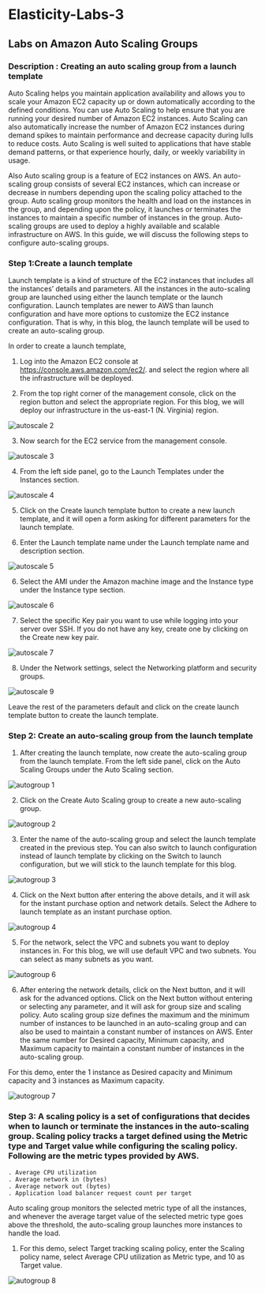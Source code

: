 # Elasticity-Labs-3
##  Labs on Amazon Auto Scaling Groups

### Description : Creating an auto scaling group from a launch template

<P> Auto Scaling helps you maintain application availability and allows you to scale your Amazon EC2 capacity up or down automatically according to the defined conditions. You can use Auto Scaling to help ensure that you are running your desired number of Amazon EC2 instances. Auto Scaling can also automatically increase the number of Amazon EC2 instances during demand spikes to maintain performance and decrease capacity during lulls to reduce costs. Auto Scaling is well suited to applications that have stable demand patterns, or that experience hourly, daily, or weekly variability in usage.
  
Also Auto scaling group is a feature of EC2 instances on AWS. An auto-scaling group consists of several EC2 instances, which can increase or decrease in numbers depending upon the scaling policy attached to the group. Auto scaling group monitors the health and load on the instances in the group, and depending upon the policy, it launches or terminates the instances to maintain a specific number of instances in the group. Auto-scaling groups are used to deploy a highly available and scalable infrastructure on AWS. In this guide, we will discuss the following steps to configure auto-scaling groups.
  
### Step 1:Create a launch template
Launch template is a kind of structure of the EC2 instances that includes all the instances’ details and parameters. All the instances in the auto-scaling group are launched using either the launch template or the launch configuration. Launch templates are newer to AWS than launch configuration and have more options to customize the EC2 instance configuration. That is why, in this blog, the launch template will be used to create an auto-scaling group.  
  
  In order to create a launch template, 
  
1. Log into the Amazon EC2 console at https://console.aws.amazon.com/ec2/. and select the region where all the infrastructure will be deployed.
  
2. From the top right corner of the management console, click on the region button and select the appropriate region. For this blog, we will deploy our infrastructure in the us-east-1 (N. Virginia) region.
  
  ![autoscale 2](https://user-images.githubusercontent.com/103466963/174792371-83521dde-fe68-405a-9512-f633d4571778.png)
  
3. Now search for the EC2 service from the management console.
  
  ![autoscale 3](https://user-images.githubusercontent.com/103466963/174792758-600b1e50-23fc-42c7-a3a0-62d2775205b9.png)
  
4. From the left side panel, go to the Launch Templates under the Instances section.
  
![autoscale 4](https://user-images.githubusercontent.com/103466963/174793622-952029d1-6b84-4b58-8df1-7a9cf16f7122.png)

5. Click on the Create launch template button to create a new launch template, and it will open a form asking for different parameters for the launch template.  
  
6. Enter the Launch template name under the Launch template name and description section.  
  
 ![autoscale 5](https://user-images.githubusercontent.com/103466963/174794427-4a4121f1-0f49-403b-ac41-3c8d19491c85.png)
  
6. Select the AMI under the Amazon machine image and the Instance type under the Instance type section.

  ![autoscale 6](https://user-images.githubusercontent.com/103466963/174795313-92749aeb-9f2f-4259-a1ad-650144969ba4.png)
  
7. Select the specific Key pair you want to use while logging into your server over SSH. If you do not have any key, create one by clicking on the Create new key pair.
  
  ![autoscale 7](https://user-images.githubusercontent.com/103466963/174797078-8d6b3cbd-901c-44be-8105-91213aea4d44.png)

8. Under the Network settings, select the Networking platform and security groups.

 ![autoscale 9](https://user-images.githubusercontent.com/103466963/174797591-35f5db33-f7d6-4b36-9315-1bcf73c0340d.png)

  Leave the rest of the parameters default and click on the create launch template button to create the launch template.

### Step 2: Create an auto-scaling group from the launch template  
  
 1. After creating the launch template, now create the auto-scaling group from the launch template. From the left side panel, click on the Auto Scaling Groups under the Auto Scaling section.

  ![autogroup 1](https://user-images.githubusercontent.com/103466963/174806090-be0aff21-0869-4ffb-a623-6e4ce742489c.png)

 2. Click on the Create Auto Scaling group to create a new auto-scaling group.  
  
 ![autogroup 2](https://user-images.githubusercontent.com/103466963/174808399-ac9c5753-889f-4069-a993-d14642e4f2da.png)

 3. Enter the name of the auto-scaling group and select the launch template created in the previous step. You can also switch to launch configuration instead of launch template by clicking on the Switch to launch configuration, but we will stick to the launch template for this blog.

 ![autogroup 3](https://user-images.githubusercontent.com/103466963/174808733-f76da9d8-14a4-4a64-a81a-5f6ac9cce42a.png)

4. Click on the Next button after entering the above details, and it will ask for the instant purchase option and network details. Select the Adhere to launch template as an instant purchase option.
  
 ![autogroup 4](https://user-images.githubusercontent.com/103466963/174809238-d94bb9f1-f2fc-45dd-80ec-d3e49ec2673a.png)
  
5. For the network, select the VPC and subnets you want to deploy instances in. For this blog, we will use default VPC and two subnets. You can select as many subnets as you want.

![autogroup 6](https://user-images.githubusercontent.com/103466963/174810690-b39a39d3-b64c-445d-89c2-8e598d3035bf.png)
  
6. After entering the network details, click on the Next button, and it will ask for the advanced options. Click on the Next button without entering or selecting any parameter, and it will ask for group size and scaling policy. Auto scaling group size defines the maximum and the minimum number of instances to be launched in an auto-scaling group and can also be used to maintain a constant number of instances on AWS. Enter the same number for Desired capacity, Minimum capacity, and Maximum capacity to maintain a constant number of instances in the auto-scaling group.
  
  For this demo, enter the 1 instance as Desired capacity and Minimum capacity and 3 instances as Maximum capacity.

![autogroup 7](https://user-images.githubusercontent.com/103466963/174814147-88a01be9-dfbf-4ca8-97eb-4e3367deb606.png)

### Step 3: A scaling policy is a set of configurations that decides when to launch or terminate the instances in the auto-scaling group. Scaling policy tracks a target defined using the Metric type and Target value while configuring the scaling policy. Following are the metric types provided by AWS.
  
    . Average CPU utilization
    . Average network in (bytes)
    . Average network out (bytes)
    . Application load balancer request count per target

  Auto scaling group monitors the selected metric type of all the instances, and whenever the average target value of the selected metric type goes above the threshold, the auto-scaling group launches more instances to handle the load.
  
1. For this demo, select Target tracking scaling policy, enter the Scaling policy name, select Average CPU utilization as Metric type, and 10 as Target value.
  
 ![autogroup 8](https://user-images.githubusercontent.com/103466963/174815668-70be1328-6074-46a5-916d-67c20d53b133.png)

  
  
  

  
  

  
  
  
  
